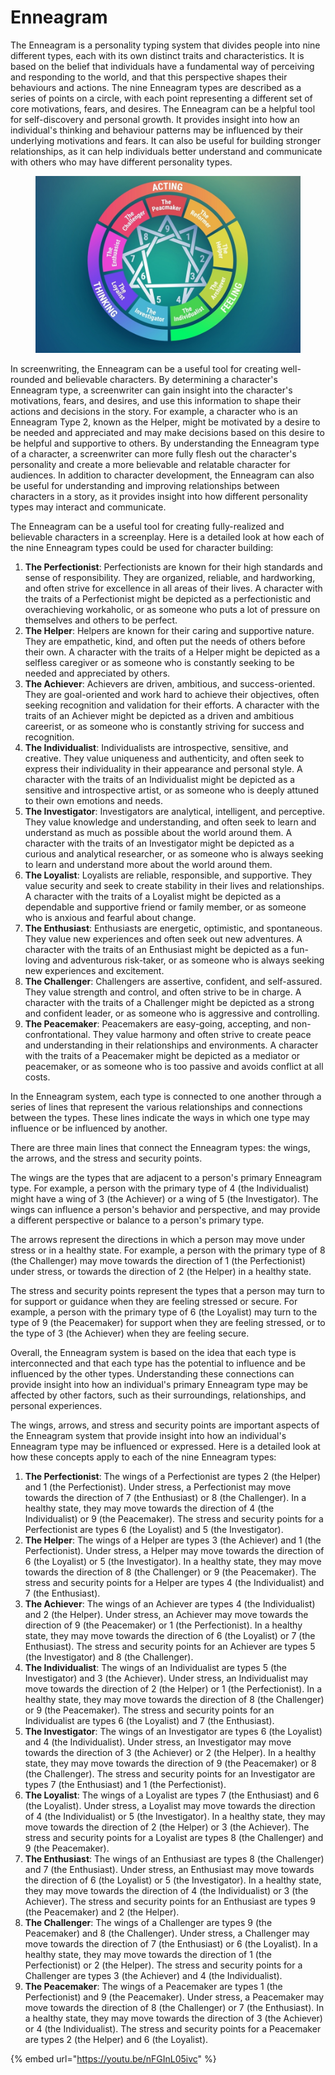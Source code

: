 # Enneagram

The Enneagram is a personality typing system that divides people into nine different types, each with its own distinct traits and characteristics. It is based on the belief that individuals have a fundamental way of perceiving and responding to the world, and that this perspective shapes their behaviours and actions. The nine Enneagram types are described as a series of points on a circle, with each point representing a different set of core motivations, fears, and desires. The Enneagram can be a helpful tool for self-discovery and personal growth. It provides insight into how an individual's thinking and behaviour patterns may be influenced by their underlying motivations and fears. It can also be useful for building stronger relationships, as it can help individuals better understand and communicate with others who may have different personality types.

<figure><img src="../../../../../.gitbook/assets/rf.jpg" alt=""><figcaption></figcaption></figure>

In screenwriting, the Enneagram can be a useful tool for creating well-rounded and believable characters. By determining a character's Enneagram type, a screenwriter can gain insight into the character's motivations, fears, and desires, and use this information to shape their actions and decisions in the story. For example, a character who is an Enneagram Type 2, known as the Helper, might be motivated by a desire to be needed and appreciated and may make decisions based on this desire to be helpful and supportive to others. By understanding the Enneagram type of a character, a screenwriter can more fully flesh out the character's personality and create a more believable and relatable character for audiences. In addition to character development, the Enneagram can also be useful for understanding and improving relationships between characters in a story, as it provides insight into how different personality types may interact and communicate.



The Enneagram can be a useful tool for creating fully-realized and believable characters in a screenplay. Here is a detailed look at how each of the nine Enneagram types could be used for character building:

1. **The Perfectionist**: Perfectionists are known for their high standards and sense of responsibility. They are organized, reliable, and hardworking, and often strive for excellence in all areas of their lives. A character with the traits of a Perfectionist might be depicted as a perfectionistic and overachieving workaholic, or as someone who puts a lot of pressure on themselves and others to be perfect.
2. **The Helper**: Helpers are known for their caring and supportive nature. They are empathetic, kind, and often put the needs of others before their own. A character with the traits of a Helper might be depicted as a selfless caregiver or as someone who is constantly seeking to be needed and appreciated by others.
3. **The Achiever**: Achievers are driven, ambitious, and success-oriented. They are goal-oriented and work hard to achieve their objectives, often seeking recognition and validation for their efforts. A character with the traits of an Achiever might be depicted as a driven and ambitious careerist, or as someone who is constantly striving for success and recognition.
4. **The Individualist**: Individualists are introspective, sensitive, and creative. They value uniqueness and authenticity, and often seek to express their individuality in their appearance and personal style. A character with the traits of an Individualist might be depicted as a sensitive and introspective artist, or as someone who is deeply attuned to their own emotions and needs.
5. **The Investigator**: Investigators are analytical, intelligent, and perceptive. They value knowledge and understanding, and often seek to learn and understand as much as possible about the world around them. A character with the traits of an Investigator might be depicted as a curious and analytical researcher, or as someone who is always seeking to learn and understand more about the world around them.
6. **The Loyalist**: Loyalists are reliable, responsible, and supportive. They value security and seek to create stability in their lives and relationships. A character with the traits of a Loyalist might be depicted as a dependable and supportive friend or family member, or as someone who is anxious and fearful about change.
7. **The Enthusiast**: Enthusiasts are energetic, optimistic, and spontaneous. They value new experiences and often seek out new adventures. A character with the traits of an Enthusiast might be depicted as a fun-loving and adventurous risk-taker, or as someone who is always seeking new experiences and excitement.
8. **The Challenger**: Challengers are assertive, confident, and self-assured. They value strength and control, and often strive to be in charge. A character with the traits of a Challenger might be depicted as a strong and confident leader, or as someone who is aggressive and controlling.
9. **The Peacemaker**: Peacemakers are easy-going, accepting, and non-confrontational. They value harmony and often strive to create peace and understanding in their relationships and environments. A character with the traits of a Peacemaker might be depicted as a mediator or peacemaker, or as someone who is too passive and avoids conflict at all costs.

In the Enneagram system, each type is connected to one another through a series of lines that represent the various relationships and connections between the types. These lines indicate the ways in which one type may influence or be influenced by another.

There are three main lines that connect the Enneagram types: the wings, the arrows, and the stress and security points.

The wings are the types that are adjacent to a person's primary Enneagram type. For example, a person with the primary type of 4 (the Individualist) might have a wing of 3 (the Achiever) or a wing of 5 (the Investigator). The wings can influence a person's behavior and perspective, and may provide a different perspective or balance to a person's primary type.

The arrows represent the directions in which a person may move under stress or in a healthy state. For example, a person with the primary type of 8 (the Challenger) may move towards the direction of 1 (the Perfectionist) under stress, or towards the direction of 2 (the Helper) in a healthy state.

The stress and security points represent the types that a person may turn to for support or guidance when they are feeling stressed or secure. For example, a person with the primary type of 6 (the Loyalist) may turn to the type of 9 (the Peacemaker) for support when they are feeling stressed, or to the type of 3 (the Achiever) when they are feeling secure.

Overall, the Enneagram system is based on the idea that each type is interconnected and that each type has the potential to influence and be influenced by the other types. Understanding these connections can provide insight into how an individual's primary Enneagram type may be affected by other factors, such as their surroundings, relationships, and personal experiences.



The wings, arrows, and stress and security points are important aspects of the Enneagram system that provide insight into how an individual's Enneagram type may be influenced or expressed. Here is a detailed look at how these concepts apply to each of the nine Enneagram types:

1. **The Perfectionist**: The wings of a Perfectionist are types 2 (the Helper) and 1 (the Perfectionist). Under stress, a Perfectionist may move towards the direction of 7 (the Enthusiast) or 8 (the Challenger). In a healthy state, they may move towards the direction of 4 (the Individualist) or 9 (the Peacemaker). The stress and security points for a Perfectionist are types 6 (the Loyalist) and 5 (the Investigator).
2. **The Helper**: The wings of a Helper are types 3 (the Achiever) and 1 (the Perfectionist). Under stress, a Helper may move towards the direction of 6 (the Loyalist) or 5 (the Investigator). In a healthy state, they may move towards the direction of 8 (the Challenger) or 9 (the Peacemaker). The stress and security points for a Helper are types 4 (the Individualist) and 7 (the Enthusiast).
3. **The Achiever**: The wings of an Achiever are types 4 (the Individualist) and 2 (the Helper). Under stress, an Achiever may move towards the direction of 9 (the Peacemaker) or 1 (the Perfectionist). In a healthy state, they may move towards the direction of 6 (the Loyalist) or 7 (the Enthusiast). The stress and security points for an Achiever are types 5 (the Investigator) and 8 (the Challenger).
4. **The Individualist**: The wings of an Individualist are types 5 (the Investigator) and 3 (the Achiever). Under stress, an Individualist may move towards the direction of 2 (the Helper) or 1 (the Perfectionist). In a healthy state, they may move towards the direction of 8 (the Challenger) or 9 (the Peacemaker). The stress and security points for an Individualist are types 6 (the Loyalist) and 7 (the Enthusiast).
5. **The Investigator**: The wings of an Investigator are types 6 (the Loyalist) and 4 (the Individualist). Under stress, an Investigator may move towards the direction of 3 (the Achiever) or 2 (the Helper). In a healthy state, they may move towards the direction of 9 (the Peacemaker) or 8 (the Challenger). The stress and security points for an Investigator are types 7 (the Enthusiast) and 1 (the Perfectionist).
6. **The Loyalist**: The wings of a Loyalist are types 7 (the Enthusiast) and 6 (the Loyalist). Under stress, a Loyalist may move towards the direction of 4 (the Individualist) or 5 (the Investigator). In a healthy state, they may move towards the direction of 2 (the Helper) or 3 (the Achiever). The stress and security points for a Loyalist are types 8 (the Challenger) and 9 (the Peacemaker).
7. **The Enthusiast**: The wings of an Enthusiast are types 8 (the Challenger) and 7 (the Enthusiast). Under stress, an Enthusiast may move towards the direction of 6 (the Loyalist) or 5 (the Investigator). In a healthy state, they may move towards the direction of 4 (the Individualist) or 3 (the Achiever). The stress and security points for an Enthusiast are types 9 (the Peacemaker) and 2 (the Helper).
8. **The Challenger**: The wings of a Challenger are types 9 (the Peacemaker) and 8 (the Challenger). Under stress, a Challenger may move towards the direction of 7 (the Enthusiast) or 6 (the Loyalist). In a healthy state, they may move towards the direction of 1 (the Perfectionist) or 2 (the Helper). The stress and security points for a Challenger are types 3 (the Achiever) and 4 (the Individualist).
9. **The Peacemaker**: The wings of a Peacemaker are types 1 (the Perfectionist) and 9 (the Peacemaker). Under stress, a Peacemaker may move towards the direction of 8 (the Challenger) or 7 (the Enthusiast). In a healthy state, they may move towards the direction of 3 (the Achiever) or 4 (the Individualist). The stress and security points for a Peacemaker are types 2 (the Helper) and 6 (the Loyalist).

{% embed url="https://youtu.be/nFGInL05ivc" %}
